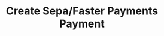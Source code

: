 ---
title: Create Sepa/Faster Payments Payment
excerpt: >-
  Initiates a Sepa/Faster Payments payment order. Returns destination account
  info.

  Must be paid before the returned expiration date (5 minutes).
api:
  file: swagger (2).json
  operationId: IbanTokenCheckout
hidden: false
---